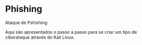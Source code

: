 # Phishing
Ataque de Pshishing

Aqui são apresentados o passo a passo para se criar um tipo de ciberataque através do Kali Linux.

